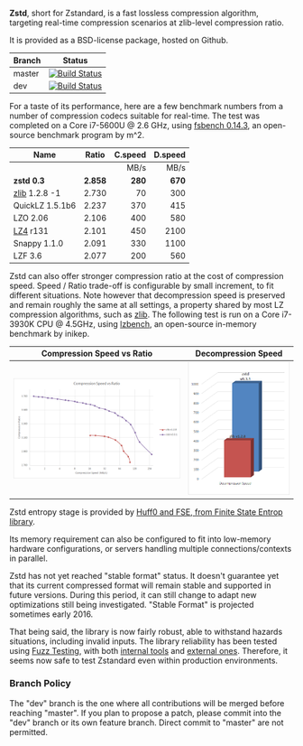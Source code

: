  **Zstd**, short for Zstandard, is a fast lossless compression algorithm, targeting real-time compression scenarios at zlib-level compression ratio.

It is provided as a BSD-license package, hosted on Github.

|Branch      |Status   |
|------------|---------|
|master      | [![Build Status](https://travis-ci.org/Cyan4973/zstd.svg?branch=master)](https://travis-ci.org/Cyan4973/zstd) |
|dev         | [![Build Status](https://travis-ci.org/Cyan4973/zstd.svg?branch=dev)](https://travis-ci.org/Cyan4973/zstd) |

For a taste of its performance, here are a few benchmark numbers from a number of compression codecs suitable for real-time. The test was completed on a Core i7-5600U @ 2.6 GHz, using [fsbench 0.14.3](http://encode.ru/threads/1371-Filesystem-benchmark?p=34029&viewfull=1#post34029), an open-source benchmark program by m^2.

|Name             | Ratio | C.speed | D.speed |
|-----------------|-------|--------:|--------:|
|                 |       |   MB/s  |  MB/s   |
| **zstd 0.3**    |**2.858**|**280**| **670** |
| [zlib] 1.2.8 -1 | 2.730 |    70   |   300   | 
| QuickLZ 1.5.1b6 | 2.237 |   370   |   415   |
| LZO 2.06        | 2.106 |   400   |   580   |
| [LZ4] r131      | 2.101 |   450   |  2100   |
| Snappy 1.1.0    | 2.091 |   330   |  1100   |
| LZF 3.6         | 2.077 |   200   |   560   |

[zlib]:http://www.zlib.net/
[LZ4]:http://www.lz4.org/

Zstd can also offer stronger compression ratio at the cost of compression speed. Speed / Ratio trade-off is configurable by small increment, to fit different situations. Note however that decompression speed is preserved and remain roughly the same at all settings, a property shared by most LZ compression algorithms, such as [zlib]. The following test is run on a Core i7-3930K CPU @ 4.5GHz, using [lzbench], an open-source in-memory benchmark by inikep.

[lzbench]:https://github.com/inikep/lzbench

Compression Speed vs Ratio | Decompression Speed
---------------------------|--------------------
![Compression Speed vs Ratio](images/CSpeed.png "Compression Speed vs Ratio") | ![Decompression Speed](images/DSpeed.png "Decompression Speed")


Zstd entropy stage is provided by [Huff0 and FSE, from Finite State Entrop library](https://github.com/Cyan4973/FiniteStateEntropy).

Its memory requirement can also be configured to fit into low-memory hardware configurations, or servers handling multiple connections/contexts in parallel.

Zstd has not yet reached "stable format" status. It doesn't guarantee yet that its current compressed format will remain stable and supported in future versions. During this period, it can still change to adapt new optimizations still being investigated. "Stable Format" is projected sometimes early 2016. 

That being said, the library is now fairly robust, able to withstand hazards situations, including invalid inputs. The library reliability has been tested using [Fuzz Testing](https://en.wikipedia.org/wiki/Fuzz_testing), with both [internal tools](programs/fuzzer.c) and [external ones](http://lcamtuf.coredump.cx/afl). Therefore, it seems now safe to test Zstandard even within production environments.

### Branch Policy
The "dev" branch is the one where all contributions will be merged before reaching "master". If you plan to propose a patch, please commit into the "dev" branch or its own feature branch. Direct commit to "master" are not permitted.
